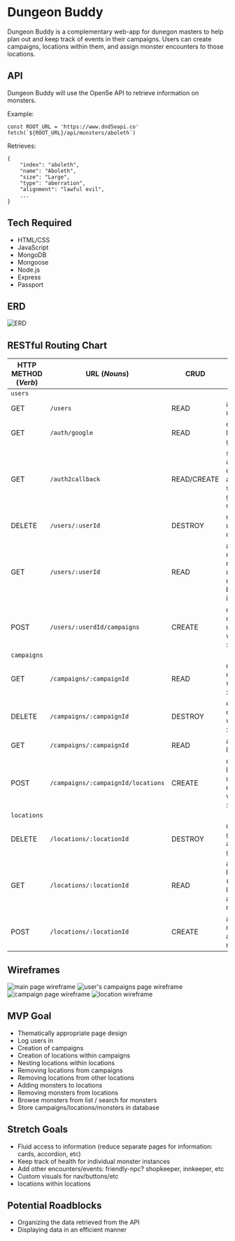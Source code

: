 # Dungeon Buddy

Dungeon Buddy is a complementary web-app for dunegon masters to help plan out and keep track of events in their campaigns. Users can create campaigns, locations within them, and assign monster encounters to those locations.

## API

Dungeon Buddy will use the Open5e API to retrieve information on monsters.

Example:
```
const ROOT_URL = 'https://www.dnd5eapi.co'
fetch(`${ROOT_URL}/api/monsters/aboleth`)
```
Retrieves:
```
{
    "index": "aboleth",
    "name": "Aboleth",
    "size": "Large",
    "type": "aberration",
    "alignment": "lawful evil",
    ...
}
```

## Tech Required

- HTML/CSS
- JavaScript
- MongoDB
- Mongoose
- Node.js
- Express
- Passport

## ERD

![ERD](public/images/dungeonbuddyerd.png "ERD")

## RESTful Routing Chart

| HTTP METHOD (_Verb_) | URL (_Nouns_)                      | CRUD        | Response                                                             | Notes          |
| -------------------- | ---------------------------------- | ----------- | -------------------------------------------------------------------- | -------------- |
| `users`              |                                    |             |                                                                      |                |
| GET                  | `/users`                           | READ        | array of users                                                       | admin required |
| GET                  | `/auth/google`                     | READ        | offload login to google                                              |                |
| GET                  | `/auth2callback`                   | READ/CREATE | select in or add user to database after successful google oauth      |                |
| DELETE               | `/users/:userId`                   | DESTROY     | destroy user with id of :userId                                      |                |
| GET                  | `/users/:userId`                   | READ        | array of campaigns made by user with id of :userId & basic user info |                |
| POST                 | `/users/:userdId/campaigns`        | CREATE      | create a campaign under user with id of :userId                      |                |
| `campaigns`          |                                    |             |                                                                      |                |
| GET                  | `/campaigns/:campaignId`           | READ        | one campaign with id of :campaignId                                  |                |
| DELETE               | `/campaigns/:campaignId`           | DESTROY     | destroy campaign with id of :campaignId                              |                |
| GET                  | `/campaigns/:campaignId`           | READ        | array of locations                                                   |                |
| POST                 | `/campaigns/:campaignId/locations` | CREATE      | create a location under campaign with id of :campaignId              |                |
| `locations`          |                                    |             |                                                                      |                |
| DELETE               | `/locations/:locationId`           | DESTROY     | destroy genre from array of genres                                   |                |
| GET                  | `/locations/:locationId`           | READ        | array of locations (sub-locations) & array of monsters               |                |
| POST                 | `/locations/:locationId`           | CREATE      | add monster to array of monsters                                     |                |

## Wireframes

![main page wireframe](public/images/dbwireframe1.png "wireframe")
![user's campaigns page wireframe](public/images/dbwireframe2.png "wireframe")
![campaign page wireframe](public/images/dbwireframe3.png "wireframe")
![location wireframe](public/images/dbwireframe5.png "wireframe")

## MVP Goal

- Thematically appropriate page design
- Log users in
- Creation of campaigns
- Creation of locations within campaigns
- Nesting locations within locations
- Removing locations from campaigns
- Removing locations from other locations
- Adding monsters to locations
- Removing monsters from locations
- Browse monsters from list / search for monsters
- Store campaigns/locations/monsters in database

## Stretch Goals

- Fluid access to information (reduce separate pages for information: cards, accordion, etc)
- Keep track of health for individual monster instances
- Add other encounters/events: friendly-npc? shopkeeper, innkeeper, etc
- Custom visuals for nav/buttons/etc
- locations within locations

## Potential Roadblocks

- Organizing the data retrieved from the API
- Displaying data in an efficient manner

